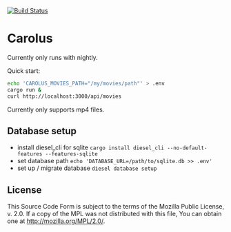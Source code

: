 [![Build Status](https://travis-ci.org/carolustv/carolus-server.svg?branch=master)](https://travis-ci.org/carolustv/carolus-server)

# Carolus

Currently only runs with nightly.

Quick start:

```bash
echo 'CAROLUS_MOVIES_PATH="/my/movies/path"' > .env
cargo run &
curl http://localhost:3000/api/movies
```

Currently only supports mp4 files.

## Database setup

- install diesel_cli for sqlite `cargo install diesel_cli --no-default-features --features-sqlite`
- set database path `echo 'DATABASE_URL=/path/to/sqlite.db >> .env'`
- set up / migrate database `diesel database setup`

## License

This Source Code Form is subject to the terms of the Mozilla Public
License, v. 2.0. If a copy of the MPL was not distributed with this
file, You can obtain one at http://mozilla.org/MPL/2.0/.
